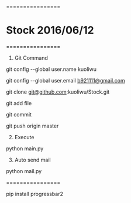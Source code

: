 ================
# Stock 2016/06/12
================

1. Git Command

git config --global user.name kuoliwu

git config --global user.email b921111@gmail.com

git clone git@github.com:kuoliwu/Stock.git

git add file

git commit

git push origin master

2. Execute

python main.py

3. Auto send mail

python mail.py

================

pip install progressbar2

